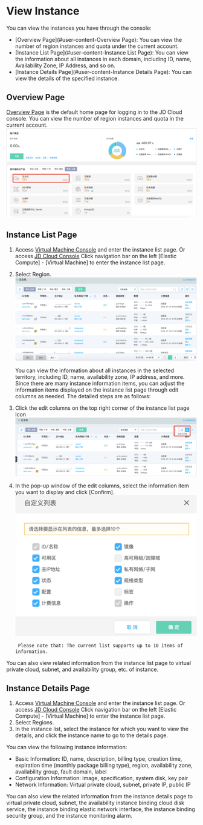 # View Instance

You can view the instances you have through the console:

* [Overview Page](#user-content-Overview Page): You can view the number of region instances and quota under the current account.
* [Instance List Page](#user-content-Instance List Page): You can view the information about all instances in each domain, including ID, name, Availability Zone, IP Address, and so on.
* [Instance Details Page](#user-content-Instance Details Page): You can view the details of the specified instance.

## Overview Page

[Overview Page](https://console.jdcloud.com) is the default home page for logging in to the JD Cloud console. You can view the number of region instances and quota in the current account. ![](../../../../../image/vm/queryinstance4.png)

	
	

## Instance List Page

1. Access [Virtual Machine Console](https://cns-console.jdcloud.com/host/compute/list) and enter the instance list page. Or access [JD Cloud Console](https://console.jdcloud.com) Click navigation bar on the left [Elastic Compute] - [Virtual Machine] to enter the instance list page.
2. Select Region. ![](../../../../../image/vm/queryinstance3.png)

	You can view the information about all instances in the selected territory, including ID, name, availability zone, IP address, and more. Since there are many instance information items, you can adjust the information items displayed on the instance list page through edit columns as needed. The detailed steps are as follows:

3. Click the edit columns on the top right corner of the instance list page icon ![](../../../../../image/vm/queryinstance2.png)

4. In the pop-up window of the edit columns, select the information item you want to display and click [Confirm]. ![](../../../../../image/vm/queryinstance1.png)


		Please note that: The current list supports up to 10 items of information.
		
You can also view related information from the instance list page to virtual private cloud, subnet, and availability group, etc. of instance.
	
## Instance Details Page

1. Access [Virtual Machine Console](https://cns-console.jdcloud.com/host/compute/list) and enter the instance list page. Or access [JD Cloud Console](https://console.jdcloud.com) Click navigation bar on the left [Elastic Compute] - [Virtual Machine] to enter the instance list page.
2. Select Regions.
3. In the instance list, select the instance for which you want to view the details, and click the instance name to go to the details page.

You can view the following instance information:

* Basic Information: ID, name, description, billing type, creation time, expiration time (monthly package billing type), region, availability zone, availability group, fault domain, label
* Configuration Information: image, specification, system disk, key pair
* Network Information: Virtual private cloud, subnet, private IP, public IP

You can also view the related information from the instance details page to virtual private cloud, subnet, the availability instance binding cloud disk service, the instance binding elastic network interface, the instance binding security group, and the instance monitoring alarm.
